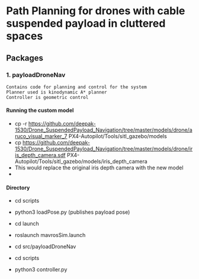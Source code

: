 # Path Planning for drones with cable suspended payload in cluttered spaces


## Packages

### 1. payloadDroneNav
    Contains code for planning and control for the system
    Planner used is kinodynamic A* planner 
    Controller is geometric control

#### Running the custom model
* cp -r https://github.com/deepak-1530/Drone_SuspendedPayload_Navigation/tree/master/models/drone/aruco_visual_marker_7 PX4-Autopilot/Tools/sitl_gazebo/models
* cp https://github.com/deepak-1530/Drone_SuspendedPayload_Navigation/tree/master/models/drone/iris_depth_camera.sdf PX4-Autopilot/Tools/sitl_gazebo/models/iris_depth_camera
* This would replace the original iris depth camera with the new model
* 
#### Directory
* cd scripts
* python3 loadPose.py (publishes payload pose)

* cd launch
* roslaunch mavrosSim.launch 

* cd src/payloadDroneNav
* cd scripts
* python3 controller.py
